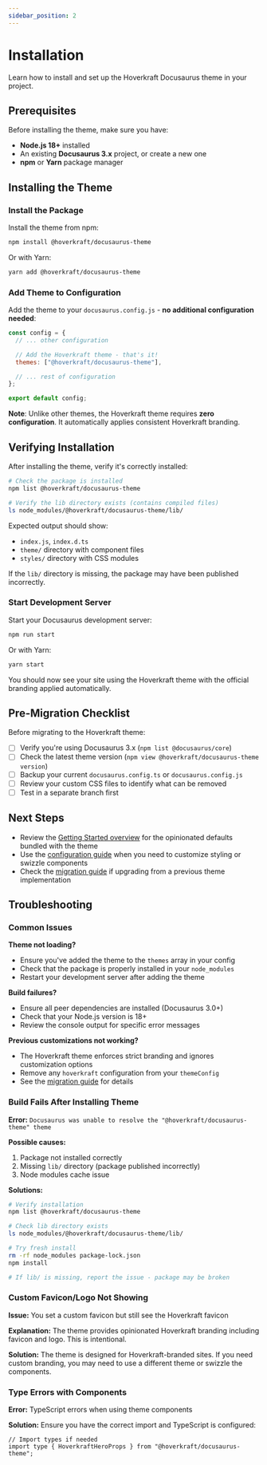 ```yaml
---
sidebar_position: 2
---
```


# Installation

Learn how to install and set up the Hoverkraft Docusaurus theme in your project.

## Prerequisites

Before installing the theme, make sure you have:

- **Node.js 18+** installed
- An existing **Docusaurus 3.x** project, or create a new one
- **npm** or **Yarn** package manager

## Installing the Theme

### Install the Package

Install the theme from npm:

```bash
npm install @hoverkraft/docusaurus-theme
```

Or with Yarn:

```bash
yarn add @hoverkraft/docusaurus-theme
```

### Add Theme to Configuration

Add the theme to your `docusaurus.config.js` - **no additional configuration needed**:

```javascript title="docusaurus.config.js"
const config = {
  // ... other configuration

  // Add the Hoverkraft theme - that's it!
  themes: ["@hoverkraft/docusaurus-theme"],

  // ... rest of configuration
};

export default config;
```

**Note**: Unlike other themes, the Hoverkraft theme requires **zero configuration**. It automatically applies consistent Hoverkraft branding.

## Verifying Installation

After installing the theme, verify it's correctly installed:

```bash
# Check the package is installed
npm list @hoverkraft/docusaurus-theme

# Verify the lib directory exists (contains compiled files)
ls node_modules/@hoverkraft/docusaurus-theme/lib/
```

Expected output should show:

- `index.js`, `index.d.ts`
- `theme/` directory with component files
- `styles/` directory with CSS modules

If the `lib/` directory is missing, the package may have been published incorrectly.

### Start Development Server

Start your Docusaurus development server:

```bash
npm run start
```

Or with Yarn:

```bash
yarn start
```

You should now see your site using the Hoverkraft theme with the official branding applied automatically.

## Pre-Migration Checklist

Before migrating to the Hoverkraft theme:

- [ ] Verify you're using Docusaurus 3.x (`npm list @docusaurus/core`)
- [ ] Check the latest theme version (`npm view @hoverkraft/docusaurus-theme version`)
- [ ] Backup your current `docusaurus.config.ts` or `docusaurus.config.js`
- [ ] Review your custom CSS files to identify what can be removed
- [ ] Test in a separate branch first

## Next Steps

- Review the [Getting Started overview](./getting-started#whats-included) for the opinionated defaults bundled with the theme
- Use the [configuration guide](./configuration) when you need to customize styling or swizzle components
- Check the [migration guide](./migration) if upgrading from a previous theme implementation

## Troubleshooting

### Common Issues

**Theme not loading?**

- Ensure you've added the theme to the `themes` array in your config
- Check that the package is properly installed in your `node_modules`
- Restart your development server after adding the theme

**Build failures?**

- Ensure all peer dependencies are installed (Docusaurus 3.0+)
- Check that your Node.js version is 18+
- Review the console output for specific error messages

**Previous customizations not working?**

- The Hoverkraft theme enforces strict branding and ignores customization options
- Remove any `hoverkraft` configuration from your `themeConfig`
- See the [migration guide](./migration) for details

### Build Fails After Installing Theme

**Error:** `Docusaurus was unable to resolve the "@hoverkraft/docusaurus-theme" theme`

**Possible causes:**

1. Package not installed correctly
2. Missing `lib/` directory (package published incorrectly)
3. Node modules cache issue

**Solutions:**

```bash
# Verify installation
npm list @hoverkraft/docusaurus-theme

# Check lib directory exists
ls node_modules/@hoverkraft/docusaurus-theme/lib/

# Try fresh install
rm -rf node_modules package-lock.json
npm install

# If lib/ is missing, report the issue - package may be broken
```

### Custom Favicon/Logo Not Showing

**Issue:** You set a custom favicon but still see the Hoverkraft favicon

**Explanation:** The theme provides opinionated Hoverkraft branding including favicon and logo. This is intentional.

**Solution:** The theme is designed for Hoverkraft-branded sites. If you need custom branding, you may need to use a different theme or swizzle the components.

### Type Errors with Components

**Error:** TypeScript errors when using theme components

**Solution:** Ensure you have the correct import and TypeScript is configured:

```tsx
// Import types if needed
import type { HoverkraftHeroProps } from "@hoverkraft/docusaurus-theme";
```

